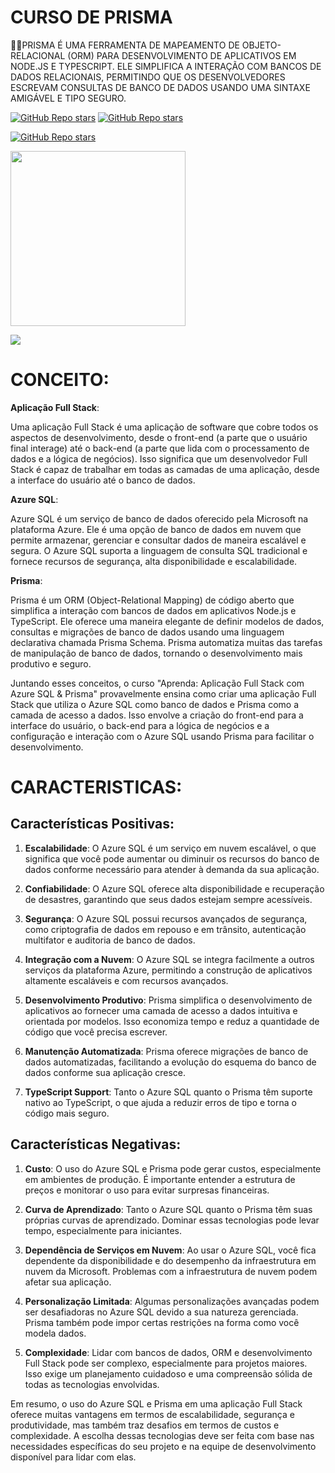 # CURSO DE PRISMA
👨‍⚖️PRISMA É UMA FERRAMENTA DE MAPEAMENTO DE OBJETO-RELACIONAL (ORM) PARA DESENVOLVIMENTO DE APLICATIVOS EM NODE.JS E TYPESCRIPT. ELE SIMPLIFICA A INTERAÇÃO COM BANCOS DE DADOS RELACIONAIS, PERMITINDO QUE OS DESENVOLVEDORES ESCREVAM CONSULTAS DE BANCO DE DADOS USANDO UMA SINTAXE AMIGÁVEL E TIPO SEGURO.

[![GitHub Repo stars](https://img.shields.io/badge/VILHALVA-GITHUB-03A9F4?logo=github)](https://github.com/VILHALVA) 
[![GitHub Repo stars](https://img.shields.io/badge/VEJA-DOCUMENTAÇÃO-03A9F4?logo=google)](https://www.prisma.io/docs) <br>

[![GitHub Repo stars](https://img.shields.io/badge/-PLAYLIST%20DO%20YOUTUBE-blueviolet)](https://youtube.com/playlist?list=PLb2HQ45KP0WuiiSRWrN44YNkmwiUbla8T&si=1JMDcBVoFkg07OBg)

<img src="https://dev-prisma.com.br/wp-content/uploads/2023/01/logo-prisma-branco.png" width="280"> <br>

![](https://i.imgur.com/waxVImv.png)

# CONCEITO:
**Aplicação Full Stack**:

Uma aplicação Full Stack é uma aplicação de software que cobre todos os aspectos de desenvolvimento, desde o front-end (a parte que o usuário final interage) até o back-end (a parte que lida com o processamento de dados e a lógica de negócios). Isso significa que um desenvolvedor Full Stack é capaz de trabalhar em todas as camadas de uma aplicação, desde a interface do usuário até o banco de dados.

**Azure SQL**:

Azure SQL é um serviço de banco de dados oferecido pela Microsoft na plataforma Azure. Ele é uma opção de banco de dados em nuvem que permite armazenar, gerenciar e consultar dados de maneira escalável e segura. O Azure SQL suporta a linguagem de consulta SQL tradicional e fornece recursos de segurança, alta disponibilidade e escalabilidade.

**Prisma**:

Prisma é um ORM (Object-Relational Mapping) de código aberto que simplifica a interação com bancos de dados em aplicativos Node.js e TypeScript. Ele oferece uma maneira elegante de definir modelos de dados, consultas e migrações de banco de dados usando uma linguagem declarativa chamada Prisma Schema. Prisma automatiza muitas das tarefas de manipulação de banco de dados, tornando o desenvolvimento mais produtivo e seguro.

Juntando esses conceitos, o curso "Aprenda: Aplicação Full Stack com Azure SQL & Prisma" provavelmente ensina como criar uma aplicação Full Stack que utiliza o Azure SQL como banco de dados e Prisma como a camada de acesso a dados. Isso envolve a criação do front-end para a interface do usuário, o back-end para a lógica de negócios e a configuração e interação com o Azure SQL usando Prisma para facilitar o desenvolvimento.

# CARACTERISTICAS:
## Características Positivas:
1. **Escalabilidade**: O Azure SQL é um serviço em nuvem escalável, o que significa que você pode aumentar ou diminuir os recursos do banco de dados conforme necessário para atender à demanda da sua aplicação.

2. **Confiabilidade**: O Azure SQL oferece alta disponibilidade e recuperação de desastres, garantindo que seus dados estejam sempre acessíveis.

3. **Segurança**: O Azure SQL possui recursos avançados de segurança, como criptografia de dados em repouso e em trânsito, autenticação multifator e auditoria de banco de dados.

4. **Integração com a Nuvem**: O Azure SQL se integra facilmente a outros serviços da plataforma Azure, permitindo a construção de aplicativos altamente escaláveis e com recursos avançados.

5. **Desenvolvimento Produtivo**: Prisma simplifica o desenvolvimento de aplicativos ao fornecer uma camada de acesso a dados intuitiva e orientada por modelos. Isso economiza tempo e reduz a quantidade de código que você precisa escrever.

6. **Manutenção Automatizada**: Prisma oferece migrações de banco de dados automatizadas, facilitando a evolução do esquema do banco de dados conforme sua aplicação cresce.

7. **TypeScript Support**: Tanto o Azure SQL quanto o Prisma têm suporte nativo ao TypeScript, o que ajuda a reduzir erros de tipo e torna o código mais seguro.

## Características Negativas:
1. **Custo**: O uso do Azure SQL e Prisma pode gerar custos, especialmente em ambientes de produção. É importante entender a estrutura de preços e monitorar o uso para evitar surpresas financeiras.

2. **Curva de Aprendizado**: Tanto o Azure SQL quanto o Prisma têm suas próprias curvas de aprendizado. Dominar essas tecnologias pode levar tempo, especialmente para iniciantes.

3. **Dependência de Serviços em Nuvem**: Ao usar o Azure SQL, você fica dependente da disponibilidade e do desempenho da infraestrutura em nuvem da Microsoft. Problemas com a infraestrutura de nuvem podem afetar sua aplicação.

4. **Personalização Limitada**: Algumas personalizações avançadas podem ser desafiadoras no Azure SQL devido a sua natureza gerenciada. Prisma também pode impor certas restrições na forma como você modela dados.

5. **Complexidade**: Lidar com bancos de dados, ORM e desenvolvimento Full Stack pode ser complexo, especialmente para projetos maiores. Isso exige um planejamento cuidadoso e uma compreensão sólida de todas as tecnologias envolvidas.

Em resumo, o uso do Azure SQL e Prisma em uma aplicação Full Stack oferece muitas vantagens em termos de escalabilidade, segurança e produtividade, mas também traz desafios em termos de custos e complexidade. A escolha dessas tecnologias deve ser feita com base nas necessidades específicas do seu projeto e na equipe de desenvolvimento disponível para lidar com elas.
